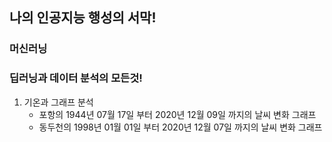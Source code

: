## 나의 인공지능 행성의 서막! 

### 머신러닝
### 딥러닝과 데이터 분석의 모든것!

1. 기온과 그래프 분석   
   * 포항의 1944년 07월 17일 부터 2020년 12월 09일 까지의 날씨 변화 그래프   
   * 동두천의 1998년 01월 01일 부터 2020년 12월 07일 까지의 날씨 변화 그래프      



